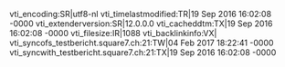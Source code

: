 vti_encoding:SR|utf8-nl
vti_timelastmodified:TR|19 Sep 2016 16:02:08 -0000
vti_extenderversion:SR|12.0.0.0
vti_cacheddtm:TX|19 Sep 2016 16:02:08 -0000
vti_filesize:IR|1088
vti_backlinkinfo:VX|
vti_syncofs_testbericht.square7.ch\:21:TW|04 Feb 2017 18:22:41 -0000
vti_syncwith_testbericht.square7.ch\:21:TX|19 Sep 2016 16:02:08 -0000
